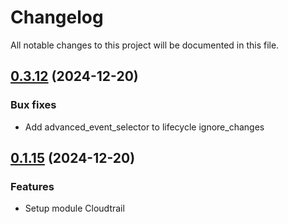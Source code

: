 # Changelog

All notable changes to this project will be documented in this file.

## [0.3.12]() (2024-12-20)

### Bux fixes
* Add advanced_event_selector to lifecycle ignore_changes

## [0.1.15]() (2024-12-20)

### Features

* Setup module Cloudtrail
